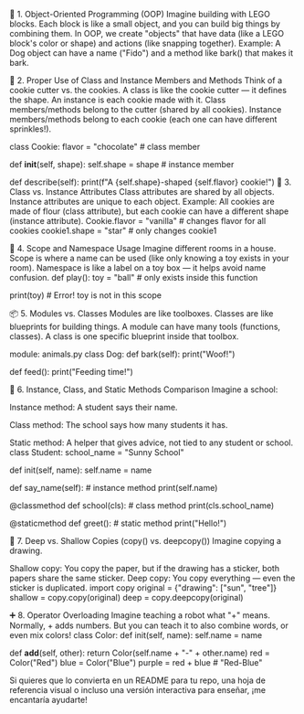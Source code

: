 🧱 1. Object-Oriented Programming (OOP) Imagine building with LEGO blocks. Each block is like a small object, and you can build big things by combining them. In OOP, we create "objects" that have data (like a LEGO block's color or shape) and actions (like snapping together). Example: A Dog object can have a name ("Fido") and a method like bark() that makes it bark.

🧩 2. Proper Use of Class and Instance Members and Methods Think of a cookie cutter vs. the cookies. A class is like the cookie cutter — it defines the shape. An instance is each cookie made with it. Class members/methods belong to the cutter (shared by all cookies). Instance members/methods belong to each cookie (each one can have different sprinkles!).

class Cookie: flavor = "chocolate" # class member

def __init__(self, shape):
    self.shape = shape  # instance member

def describe(self):
    print(f"A {self.shape}-shaped {self.flavor} cookie!")
🍪 3. Class vs. Instance Attributes Class attributes are shared by all objects. Instance attributes are unique to each object. Example: All cookies are made of flour (class attribute), but each cookie can have a different shape (instance attribute). Cookie.flavor = "vanilla" # changes flavor for all cookies cookie1.shape = "star" # only changes cookie1

🧠 4. Scope and Namespace Usage Imagine different rooms in a house. Scope is where a name can be used (like only knowing a toy exists in your room). Namespace is like a label on a toy box — it helps avoid name confusion. def play(): toy = "ball" # only exists inside this function

print(toy) # Error! toy is not in this scope

📦 5. Modules vs. Classes Modules are like toolboxes. Classes are like blueprints for building things. A module can have many tools (functions, classes). A class is one specific blueprint inside that toolbox.

module: animals.py
class Dog: def bark(self): print("Woof!")

def feed(): print("Feeding time!")

🧪 6. Instance, Class, and Static Methods Comparison Imagine a school:

Instance method: A student says their name.

Class method: The school says how many students it has.

Static method: A helper that gives advice, not tied to any student or school. class Student: school_name = "Sunny School"

def init(self, name): self.name = name

def say_name(self): # instance method print(self.name)

@classmethod def school(cls): # class method print(cls.school_name)

@staticmethod def greet(): # static method print("Hello!")

🧬 7. Deep vs. Shallow Copies (copy() vs. deepcopy()) Imagine copying a drawing.

Shallow copy: You copy the paper, but if the drawing has a sticker, both papers share the same sticker.
Deep copy: You copy everything — even the sticker is duplicated. import copy
original = {"drawing": ["sun", "tree"]} shallow = copy.copy(original) deep = copy.deepcopy(original)

➕ 8. Operator Overloading Imagine teaching a robot what "+" means. Normally, + adds numbers. But you can teach it to also combine words, or even mix colors! class Color: def init(self, name): self.name = name

def __add__(self, other):
    return Color(self.name + "-" + other.name)
red = Color("Red") blue = Color("Blue") purple = red + blue # "Red-Blue"

Si quieres que lo convierta en un README para tu repo, una hoja de referencia visual o incluso una versión interactiva para enseñar, ¡me encantaría ayudarte!
